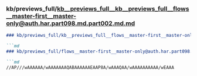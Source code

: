 ### kb/previews_full/kb__previews_full__kb__previews_full__flows__master-first__master-only@auth.har.part098.md.part002.md.md

```md
### kb/previews_full/kb__previews_full__flows__master-first__master-only@auth.har.part098.md.part002.md

```md
### kb/previews_full/flows__master-first__master-only@auth.har.part098.md (part 002)

```md
//AP///wAAAAAA/wAAAAAAAQABAAAAAAEAAP8A/wAAAQAA/wAAAAAAAAAA/wEAAA
```

```

```

```
